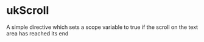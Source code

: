 ukScroll
========

A simple directive which sets a scope variable to true if the scroll on the text area has reached its end
